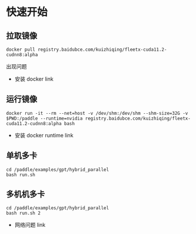 
# 快速开始

## 拉取镜像

```
docker pull registry.baidubce.com/kuizhiqing/fleetx-cuda11.2-cudnn8:alpha
```

出现问题

* 安装 docker link


## 运行镜像

```
docker run -it --rm --net=host -v /dev/shm:/dev/shm --shm-size=32G -v $PWD:/paddle --runtime=nvidia registry.baidubce.com/kuizhiqing/fleetx-cuda11.2-cudnn8:alpha bash
```

* 安装 docker runtime link


## 单机多卡

```
cd /paddle/examples/gpt/hybrid_parallel
bash run.sh
```

## 多机机多卡

```
cd /paddle/examples/gpt/hybrid_parallel
bash run.sh 2
```

* 网络问题 link

